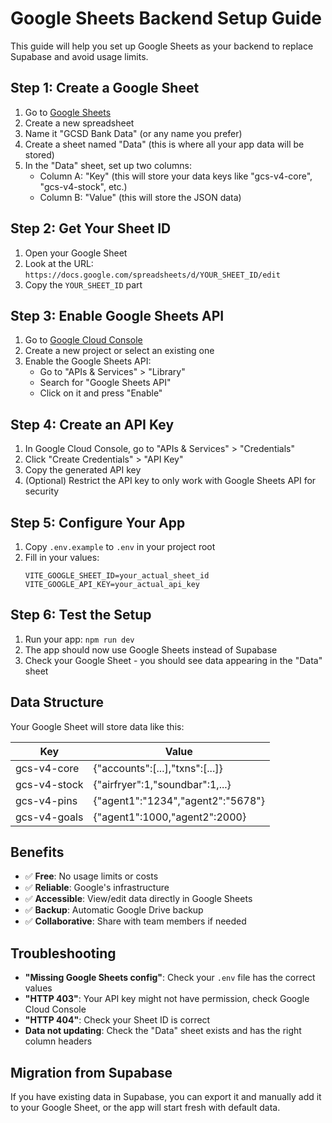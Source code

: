 # Google Sheets Backend Setup Guide

This guide will help you set up Google Sheets as your backend to replace Supabase and avoid usage limits.

## Step 1: Create a Google Sheet

1. Go to [Google Sheets](https://sheets.google.com)
2. Create a new spreadsheet
3. Name it "GCSD Bank Data" (or any name you prefer)
4. Create a sheet named "Data" (this is where all your app data will be stored)
5. In the "Data" sheet, set up two columns:
   - Column A: "Key" (this will store your data keys like "gcs-v4-core", "gcs-v4-stock", etc.)
   - Column B: "Value" (this will store the JSON data)

## Step 2: Get Your Sheet ID

1. Open your Google Sheet
2. Look at the URL: `https://docs.google.com/spreadsheets/d/YOUR_SHEET_ID/edit`
3. Copy the `YOUR_SHEET_ID` part

## Step 3: Enable Google Sheets API

1. Go to [Google Cloud Console](https://console.cloud.google.com)
2. Create a new project or select an existing one
3. Enable the Google Sheets API:
   - Go to "APIs & Services" > "Library"
   - Search for "Google Sheets API"
   - Click on it and press "Enable"

## Step 4: Create an API Key

1. In Google Cloud Console, go to "APIs & Services" > "Credentials"
2. Click "Create Credentials" > "API Key"
3. Copy the generated API key
4. (Optional) Restrict the API key to only work with Google Sheets API for security

## Step 5: Configure Your App

1. Copy `.env.example` to `.env` in your project root
2. Fill in your values:
   ```
   VITE_GOOGLE_SHEET_ID=your_actual_sheet_id
   VITE_GOOGLE_API_KEY=your_actual_api_key
   ```

## Step 6: Test the Setup

1. Run your app: `npm run dev`
2. The app should now use Google Sheets instead of Supabase
3. Check your Google Sheet - you should see data appearing in the "Data" sheet

## Data Structure

Your Google Sheet will store data like this:

| Key | Value |
|-----|-------|
| gcs-v4-core | {"accounts":[...],"txns":[...]} |
| gcs-v4-stock | {"airfryer":1,"soundbar":1,...} |
| gcs-v4-pins | {"agent1":"1234","agent2":"5678"} |
| gcs-v4-goals | {"agent1":1000,"agent2":2000} |

## Benefits

- ✅ **Free**: No usage limits or costs
- ✅ **Reliable**: Google's infrastructure
- ✅ **Accessible**: View/edit data directly in Google Sheets
- ✅ **Backup**: Automatic Google Drive backup
- ✅ **Collaborative**: Share with team members if needed

## Troubleshooting

- **"Missing Google Sheets config"**: Check your `.env` file has the correct values
- **"HTTP 403"**: Your API key might not have permission, check Google Cloud Console
- **"HTTP 404"**: Check your Sheet ID is correct
- **Data not updating**: Check the "Data" sheet exists and has the right column headers

## Migration from Supabase

If you have existing data in Supabase, you can export it and manually add it to your Google Sheet, or the app will start fresh with default data.
